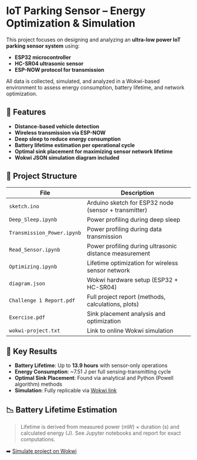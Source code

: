 # IoT Parking Sensor – Energy Optimization & Simulation

This project focuses on designing and analyzing an **ultra-low power IoT parking sensor system** using:
- **ESP32 microcontroller**
- **HC-SR04 ultrasonic sensor**
- **ESP-NOW protocol for transmission**

All data is collected, simulated, and analyzed in a Wokwi-based environment to assess energy consumption, battery lifetime, and network optimization.

## 🔧 Features

- **Distance-based vehicle detection**
- **Wireless transmission via ESP-NOW**
- **Deep sleep to reduce energy consumption**
- **Battery lifetime estimation per operational cycle**
- **Optimal sink placement for maximizing sensor network lifetime**
- **Wokwi JSON simulation diagram included**

## 📁 Project Structure

| File | Description |
|------|-------------|
| `sketch.ino` | Arduino sketch for ESP32 node (sensor + transmitter) |
| `Deep_Sleep.ipynb` | Power profiling during deep sleep |
| `Transmission_Power.ipynb` | Power profiling during data transmission |
| `Read_Sensor.ipynb` | Power profiling during ultrasonic distance measurement |
| `Optimizing.ipynb` | Lifetime optimization for wireless sensor network |
| `diagram.json` | Wokwi hardware setup (ESP32 + HC-SR04) |
| `Challenge 1 Report.pdf` | Full project report (methods, calculations, plots) |
| `Exercise.pdf` | Sink placement analysis and optimization |
| `wokwi-project.txt` | Link to online Wokwi simulation |

## 🧠 Key Results

- **Battery Lifetime**: Up to **13.9 hours** with sensor-only operations
- **Energy Consumption**: ~7.51 J per full sensing-transmitting cycle
- **Optimal Sink Placement**: Found via analytical and Python (Powell algorithm) methods
- **Simulation**: Fully replicable via [Wokwi link](https://wokwi.com/projects/425241064895099905)

## 📉 Battery Lifetime Estimation

> Lifetime is derived from measured power (mW) × duration (s) and calculated energy (J). See Jupyter notebooks and report for exact computations.

➡️ [Simulate project on Wokwi](https://wokwi.com/projects/425241064895099905)
